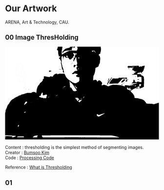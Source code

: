 # Our Artwork

ARENA, Art & Technology, CAU.

## 00 Image ThresHolding

<img src="imgs/ref_01.png">

Content : thresholding is the simplest method of segmenting images.
<br>Creator : [Bumsoo Kim](https://github.com/gh-BumsooKim)
<br>Code : [Processing Code]()

Reference : [What is Thresholding](https://en.wikipedia.org/wiki/Thresholding_(image_processing))

## 01 
